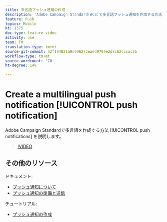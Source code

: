 ```yaml
---
title: 多言語プッシュ通知の作成
description: 'Adobe Campaign Standard(ACS)で多言語プッシュ通知を作成する方法を説明します。 '
feature: Push
topics: Mobile
kt: 1375
doc-type: feature video
activity: use
team: TM
translation-type: tm+mt
source-git-commit: a2f194821a9ce06272eaed979ee2d8c62cccac2b
workflow-type: tm+mt
source-wordcount: '70'
ht-degree: 14%

---
```



# Create a multilingual push notification [!UICONTROL push notification]

Adobe Campaign Standardで多言語を作成する方法 [!UICONTROL push notifications] を説明します。

>[!VIDEO](https://video.tv.adobe.com/v/23304?quality=12)

## その他のリソース

ドキュメント:

* [プッシュ通知について](https://docs.adobe.com/content/help/en/campaign-standard/using/communication-channels/push-notifications/about-push-notifications.html)
* [プッシュ通知の準備と送信](https://docs.adobe.com/content/help/en/campaign-standard/using/communication-channels/push-notifications/preparing-and-sending-a-push-notification.html)

チュートリアル:

* [プッシュ通知の作成](/help/communication-channels/mobile/push-notifications/creating-a-push-notification.md)
